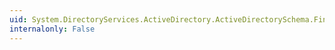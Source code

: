 ```yaml
---
uid: System.DirectoryServices.ActiveDirectory.ActiveDirectorySchema.FindAllDefunctClasses
internalonly: False
---
```

